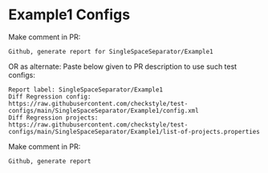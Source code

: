 # Example1 Configs
Make comment in PR:
```
Github, generate report for SingleSpaceSeparator/Example1
```
OR as alternate:
Paste below given to PR description to use such test configs:
```
Report label: SingleSpaceSeparator/Example1
Diff Regression config: https://raw.githubusercontent.com/checkstyle/test-configs/main/SingleSpaceSeparator/Example1/config.xml
Diff Regression projects: https://raw.githubusercontent.com/checkstyle/test-configs/main/SingleSpaceSeparator/Example1/list-of-projects.properties
```
Make comment in PR:
```
Github, generate report
```
